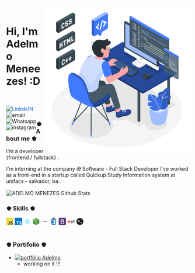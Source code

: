  <img src="/computerlogo.svg" min-width="400px" max-width="400px" width="400px" align="right" alt="Computador iuriCode"> 
 <br>



# Hi, I'm Adelmo Meneezes! :D

<br>
 <p align="left">
<a target="_blank" href="https://www.linkedin.com/in/adelmomenezes" style="color:#0a66c2;">
  <img align="left" alt="LinkdeIN"  src="https://img.shields.io/badge/-Linkedin-0e76a8?style=flat-square&logo=Linkedin&logoColor=white" />
</a>
 <a target="_blank" href="mailto:adelmo.menezes2010@gmail.com">
  <img align="left" alt="email"  src="https://img.shields.io/badge/-Gmail-FF0000?style=flat-square&labelColor=FF0000&logo=gmail&logoColor=white "/>
</a>
<a target="_blank" href="https://api.whatsapp.com/send?phone=5571983449654text=Olá%20Adelmo,%20tudo%20bem?">
  <img align="left" alt="Whatsapp"  src="https://img.shields.io/badge/-WhatsApp-25d366?style=flat-square&labelColor=25d366&logo=whatsapp&logoColor=white" />
</a>
<a target="_blank" href="https://www.instagram.com/adelmo_menezes1/">
  <img align="left" alt="instagram"  src="https://img.shields.io/badge/-Instagram-DF0174?style=flat-square&labelColor=DF0174&logo=instagram&logoColor=white" />
</a>

</p>

<br>

### ♚ About me ♚

I'm a developer {frontend / fullstack} .

I'm interning at the company i9 Software - Full Stack Developer
I've worked as a front-end in a startup called Quickup
Study Information system at unifacs - salvador, ba.


<img align="center" src="https://github-readme-stats.vercel.app/api?username=adelmomenezes123&include_all_commits=true&count_private=true&show_icons=true&line_height=20&title_color=7A7ADB&icon_color=2234AE&text_color=D3D3D3&bg_color=0,000000,130F40" alt="ADELMO MENEZES Github Stats">



### ♚ Skills ♚
 
 <code><img height="20" src="https://raw.githubusercontent.com/github/explore/80688e429a7d4ef2fca1e82350fe8e3517d3494d/topics/javascript/javascript.png"></code>
<code><img height="20" src="https://raw.githubusercontent.com/github/explore/80688e429a7d4ef2fca1e82350fe8e3517d3494d/topics/typescript/typescript.png"></code>
<code><img height="20" src="https://raw.githubusercontent.com/github/explore/80688e429a7d4ef2fca1e82350fe8e3517d3494d/topics/react/react.png"></code>
<code><img height="20" src="https://raw.githubusercontent.com/github/explore/80688e429a7d4ef2fca1e82350fe8e3517d3494d/topics/nodejs/nodejs.png"></code>
<code><img height="20" src="https://raw.githubusercontent.com/github/explore/80688e429a7d4ef2fca1e82350fe8e3517d3494d/topics/jquery/jquery.png"></code>
<code><img height="20" src="https://raw.githubusercontent.com/github/explore/80688e429a7d4ef2fca1e82350fe8e3517d3494d/topics/css/css.png"></code>
<code><img height="20" src="https://raw.githubusercontent.com/github/explore/80688e429a7d4ef2fca1e82350fe8e3517d3494d/topics/bootstrap/bootstrap.png"></code>
<code><img height="20" src="https://raw.githubusercontent.com/github/explore/80688e429a7d4ef2fca1e82350fe8e3517d3494d/topics/git/git.png"></code>
<code><img height="20" src="https://raw.githubusercontent.com/github/explore/80688e429a7d4ef2fca1e82350fe8e3517d3494d/topics/terminal/terminal.png"></code>
<br>
<br>

### ♚ Portifolio ♚
 
- <a target="_blank" href="https://adelmo.vercel.app">
   <img src="https://www.flaticon.com/svg/static/icons/svg/1395/1395817.svg" width="50" height="50" alt="portfólio Adelmo" title="portfólio Adelmo"> 
  </a>
  
  - working on it !!!
  
